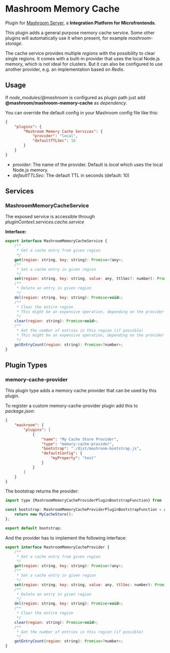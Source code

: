 
# Mashroom Memory Cache

Plugin for [Mashroom Server](https://www.mashroom-server.com), a **Integration Platform for Microfrontends**.

This plugin adds a general purpose memory cache service. Some other plugins will automatically use
it when present, for example *mashroom-storage*.

The cache service provides multiple _regions_ with the possibility to clear single regions.
It comes with a built-in provider that uses the local Node.js memory, which is not ideal for clusters.
But it can also be configured to use another provider, e.g. an implementation based on *Redis*.

## Usage

If *node_modules/@mashroom* is configured as plugin path just add **@mashroom/mashroom-memory-cache** as *dependency*.

You can override the default config in your Mashroom config file like this:

```json
{
    "plugins": {
        "Mashroom Memory Cache Services": {
            "provider": "local",
            "defaultTTLSec": 10
        }
    }
}
```

 * _provider_: The name of the provider. Default is *local* which uses the local Node.js memory.
 * _defaultTTLSec_: The default TTL in seconds (default: 10)

## Services

### MashroomMemoryCacheService

The exposed service is accessible through _pluginContext.services.cache.service_

**Interface:**

```js
export interface MashroomMemoryCacheService {
    /**
     * Get a cache entry from given region
     */
    get(region: string, key: string): Promise<?any>;
    /**
     * Set a cache entry in given region
     */
    set(region: string, key: string, value: any, ttlSec?: number): Promise<void>;
    /**
     * Delete an entry in given region
     */
    del(region: string, key: string): Promise<void>;
    /**
     * Clear the entire region
     * This might be an expensive operation, depending on the provider
     */
    clear(region: string): Promise<void>;
    /**
     * Get the number of entries in this region (if possible)
     * This might be an expensive operation, depending on the provider
     */
    getEntryCount(region: string): Promise<?number>;
}
```
## Plugin Types

### memory-cache-provider

This plugin type adds a memory cache provider that can be used by this plugin.

To register a custom memory-cache-provider plugin add this to _package.json_:

```json
{
    "mashroom": {
        "plugins": [
            {
                "name": "My Cache Store Provider",
                "type": "memory-cache-provider",
                "bootstrap": "./dist/mashroom-bootstrap.js",
                "defaultConfig": {
                    "myProperty": "test"
                }
            }
        ]
    }
}
```

The bootstrap returns the provider:

```js
import type {MashroomMemoryCacheProviderPluginBootstrapFunction} from '@mashroom/mashroom-memory-cache/type-definitions';

const bootstrap: MashroomMemoryCacheProviderPluginBootstrapFunction = async (pluginName, pluginConfig, pluginContextHolder) => {
    return new MyCacheStore();
};

export default bootstrap;
```

And the provider has to implement the following interface:

```js
export interface MashroomMemoryCacheProvider {
    /**
     * Get a cache entry from given region
     */
    get(region: string, key: string): Promise<?any>;
    /**
     * Set a cache entry in given region
     */
    set(region: string, key: string, value: any, ttlSec: number): Promise<void>;
    /**
     * Delete an entry in given region
     */
    del(region: string, key: string): Promise<void>;
    /**
     * Clear the entire region
     */
    clear(region: string): Promise<void>;
    /**
     * Get the number of entries in this region (if possible)
     */
    getEntryCount(region: string): Promise<?number>;
}
```
